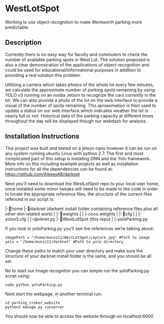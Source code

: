 # WestLotSpot
Working to use object recognition to make Wentworth parking more predictable.

## Description
Currently thers is no easy way for faculty and commuters to check the number of available parking spots in West Lot. The solution proposed is also a clear demonstration of the applications of object recognition and could be used for educational/informational purposes in addition to providing a real solution this problem.

Utilizing a camera which takes photos of the whole lot every few minutes, we calculate the approximate number of parking spots remaining by using YOLO v3 running on an nvidia Jetson to recognize the cars currently in the lot. We can also provide a photo of the lot on the web interface to provide a visual of the number of spots remaining. This aproxomation is then used to update a status on our web interface which indicates weather the lot is nearly full or not. Historical data of the parking capacity at different times throughout the day will be displayed though our webdash for analysis.

## Installation Instructions 

This project was built and tested on a jetson nano however it can be run on any system running ubuntu Linux with python 2.7.
The first and most complicated part of this setup is installing DNN and the Yolo framework. More info on this including example projects as well as installation instructions for all the dependencies can be found at: https://github.com/AlexeyAB/darknet


Next you'll need to download the WestLotSpot repo to your local user home, once installed some minor tweaks will need to be made to the code in order to locate the appropriate reference files, the structure of the current files refenced in our script is:

|-📁home
    |-📁darknet (darkent install folder containing reference files plus all other dnn related work)
    |  |-📁weights
    |  |  |-coco.weights
    |  |-📁cfg
    |  |  |-yolov3.cfg
    |  |-darknet.py
    |-📁WestLotSpot (this repo)
    |  |-yoloParking.py
     
If you look in yoloParking.py you’ll see the references we’re talking about: 
```
imagePath = "/home/munzz11/WestLotSpot/capture.jpg" #Path to image
yolo = "/home/munzz11/darknet" #Path to yolo directory 
```
Change these paths to match your user directory and make sure the structure of your darknet install folder is the same, and you should be all set.

No to start our image recogniton you can simple run the yoloParking.py script using: 
```
sudo python yoloParking.py
```
Next start the webpage, in another terminal run:
```
cd parking_traker_website
python3 manage.py runserver
```

You should now be able to access the website through on localhost:8000

